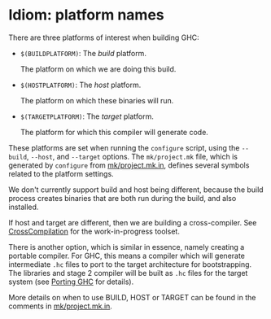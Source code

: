 # Idiom: platform names


There are three platforms of interest when building GHC:

- `$(BUILDPLATFORM)`: The *build* platform.

  The platform on which we are doing this build.

- `$(HOSTPLATFORM)`: The *host* platform.

  The platform on which these binaries will run.

- `$(TARGETPLATFORM)`: The *target* platform.

  The platform for which this compiler will generate code.


      
These platforms are set when running the
`configure` script, using the
`--build`, `--host`, and
`--target` options.  The `mk/project.mk`
file, which is generated by `configure` from [mk/project.mk.in](https://gitlab.haskell.org/ghc/ghc/tree/master/mk/project.mk.in), defines several symbols related to the platform settings.


We don't currently support build and host being different, because
the build process creates binaries that are both run during the build,
and also installed.


If host and target are different, then we are building a cross-compiler. See [CrossCompilation](cross-compilation) for the work-in-progress toolset.


There is another option, which is similar in essence, namely creating a portable compiler. For GHC, this means a compiler which will generate intermediate `.hc` files to port to the target architecture for bootstrapping.  The libraries and stage 2 compiler will be built as `.hc` files for the target system (see [Porting GHC](building/porting) for details).


More details on when to use BUILD, HOST or TARGET can be found in
the comments in [mk/project.mk.in](https://gitlab.haskell.org/ghc/ghc/tree/master/mk/project.mk.in).

